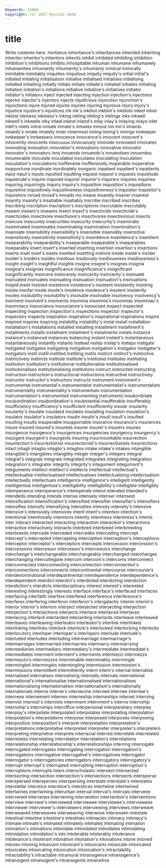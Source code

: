 ```yaml
---
Keywords: 23860 
Copyright: (C) 2017 Ryuichi Ueda
---
```


# title

Write contents here.
heritance inheritance's inheritances
inherited inheriting inheritor inheritor's inheritors inherits inhibit inhibited inhibiting inhibition
inhibition's inhibitions inhibits inhospitable inhuman inhumane inhumanely inhumanities inhumanity inhumanity's
inhumanly inimical inimically inimitable inimitably iniquities iniquitous iniquity iniquity's initial
initial's initialed initialing initialisation initialise initialised initialises initialising initialled initialling
initially initials initiate initiate's initiated initiates initiating initiation initiation's initiations
initiative initiative's initiatives initiator initiator's initiators inject injected injecting injection
injection's injections injector injector's injectors injects injudicious injunction injunction's injunctions
injure injured injures injuries injuring injurious injury injury's injustice injustice's
injustices ink ink's inkblot inkblot's inkblots inked inkier inkiest inkiness
inkiness's inking inkling inkling's inklings inks inkwell inkwell's inkwells inky
inlaid inland inland's inlay inlay's inlaying inlays inlet inlet's inlets
inline inmate inmate's inmates inmost inn inn's innards innards's innate
innately inner innermost inning inning's innings innkeeper innkeeper's innkeepers innocence
innocence's innocent innocent's innocently innocents innocuous innocuously innovate innovated innovates
innovating innovation innovation's innovations innovative innovator innovator's innovators inns innuendo
innuendo's innuendoes innuendos innumerable inoculate inoculated inoculates inoculating inoculation inoculation's
inoculations inoffensive inoffensively inoperable inoperative inopportune inordinate inordinately inorganic inpatient
inpatient's inpatients input input's inputs inputted inputting inquest inquest's inquests
inquietude inquietude's inquire inquired inquirer inquirer's inquirers inquires inquiries inquiring
inquiringly inquiry inquiry's inquisition inquisition's inquisitions inquisitive inquisitively inquisitiveness inquisitiveness's
inquisitor inquisitor's inquisitors inroad inroad's inroads ins insane insanely insaner
insanest insanity insanity's insatiable insatiably inscribe inscribed inscribes inscribing inscription
inscription's inscriptions inscrutable inscrutably inseam inseam's inseams insect insect's insecticide
insecticide's insecticides insectivore insectivore's insectivores insectivorous insects insecure insecurely insecurities
insecurity insecurity's inseminate inseminated inseminates inseminating insemination insemination's insensate insensibility
insensibility's insensible insensibly insensitive insensitively insensitivity insensitivity's insentience insentience's insentient
inseparability inseparability's inseparable inseparable's inseparables inseparably insert insert's inserted inserting
insertion insertion's insertions inserts inset inset's insets insetted insetting inshore
inside inside's insider insider's insiders insides insidious insidiously insidiousness insidiousness's
insight insight's insightful insights insigne insigne's insignes insignia insignia's insignias
insignificance insignificance's insignificant insignificantly insincere insincerely insincerity insincerity's insinuate insinuated
insinuates insinuating insinuation insinuation's insinuations insipid insist insisted insistence insistence's
insistent insistently insisting insists insofar insole insole's insolence insolence's insolent
insolently insoles insolubility insolubility's insoluble insolvable insolvency insolvency's insolvent insolvent's
insolvents insomnia insomnia's insomniac insomniac's insomniacs insouciance insouciance's insouciant inspect
inspected inspecting inspection inspection's inspections inspector inspector's inspectors inspects inspiration
inspiration's inspirational inspirations inspire inspired inspires inspiring instability instability's instal
install installation installation's installations installed installing installment installment's installments installs
instalment instalment's instalments instals instance instance's instanced instances instancing instant
instant's instantaneous instantaneously instantly instants instead instep instep's insteps instigate
instigated instigates instigating instigation instigation's instigator instigator's instigators instil instill
instilled instilling instils instinct instinct's instinctive instinctively instincts institute institute's
instituted institutes instituting institution institution's institutional institutionalise institutionalised institutionalises institutionalising
institutions instruct instructed instructing instruction instruction's instructional instructions instructive instructively
instructor instructor's instructors instructs instrument instrument's instrumental instrumental's instrumentalist instrumentalist's
instrumentalists instrumentality instrumentality's instrumentals instrumentation instrumentation's instrumented instrumenting instruments insubordinate
insubordination insubordination's insubstantial insufferable insufferably insufficiency insufficiency's insufficient insufficiently insular
insularity insularity's insulate insulated insulates insulating insulation insulation's insulator insulator's
insulators insulin insulin's insult insult's insulted insulting insults insuperable insupportable
insurance insurance's insurances insure insured insured's insureds insurer insurer's insurers
insures insurgence insurgence's insurgences insurgencies insurgency insurgency's insurgent insurgent's insurgents
insuring insurmountable insurrection insurrection's insurrectionist insurrectionist's insurrectionists insurrections intact intagli
intaglio intaglio's intaglios intake intake's intakes intangible intangible's intangibles intangibly
integer integer's integers integral integral's integrals integrate integrated integrates integrating
integration integration's integrator integrity integrity's integument integument's integuments intellect intellect's
intellects intellectual intellectual's intellectualise intellectualised intellectualises intellectualising intellectualism intellectually intellectuals
intelligence intelligence's intelligent intelligently intelligentsia intelligentsia's intelligibility intelligibility's intelligible intelligibly
intemperance intemperance's intemperate intend intended intended's intendeds intending intends intense
intensely intenser intensest intensification intensification's intensified intensifier intensifier's intensifiers intensifies
intensify intensifying intensities intensity intensity's intensive intensive's intensively intensives intent
intent's intention intention's intentional intentionally intentions intently intentness intentness's intents
inter interact interacted interacting interaction interaction's interactions interactive interactively interacts
interbred interbreed interbreeding interbreeds intercede interceded intercedes interceding intercept intercept's
intercepted intercepting interception interception's interceptions interceptor interceptor's interceptors intercepts intercession
intercession's intercessions intercessor intercessor's intercessors interchange interchange's interchangeable interchangeably interchanged
interchanges interchanging intercollegiate intercom intercom's intercoms interconnect interconnected interconnecting interconnection
interconnection's interconnections interconnects intercontinental intercourse intercourse's interdenominational interdepartmental interdependence interdependence's
interdependent interdict interdict's interdicted interdicting interdiction interdiction's interdicts interdisciplinary interest
interest's interested interesting interestingly interests interface interface's interfaced interfaces interfacing
interfaith interfere interfered interference interference's interferes interfering interferon interferon's intergalactic
interim interim's interior interior's interiors interject interjected interjecting interjection interjection's
interjections interjects interlace interlaced interlaces interlacing interlard interlarded interlarding interlards
interleave interleaved interleaves interleaving interleukin interleukin's interlink interlinked interlinking interlinks
interlock interlock's interlocked interlocking interlocks interlocutory interloper interloper's interlopers interlude
interlude's interluded interludes interluding intermarriage intermarriage's intermarriages intermarried intermarries intermarry
intermarrying intermediaries intermediary intermediary's intermediate intermediate's intermediates interment interment's interments
intermezzi intermezzo intermezzo's intermezzos interminable interminably intermingle intermingled intermingles intermingling
intermission intermission's intermissions intermittent intermittently intern intern's internal internalise internalised
internalises internalising internally internals international international's internationalise internationalised internationalises internationalising
internationalism internationalism's internationally internationals interne interne's internecine interned internee internee's
internees internement internes interneship interneships internet interning internist internist's internists
internment internment's interns internship internship's internships interoffice interpersonal interplanetary interplay
interplay's interpolate interpolated interpolates interpolating interpolation interpolation's interpolations interpose interposed
interposes interposing interposition interposition's interpret interpretation interpretation's interpretations interpretative interpreted
interpreter interpreter's interpreters interpreting interpretive interprets interracial interred interrelate interrelated
interrelates interrelating interrelation interrelation's interrelations interrelationship interrelationship's interrelationships interring interrogate
interrogated interrogates interrogating interrogation interrogation's interrogations interrogative interrogative's interrogatives interrogator
interrogator's interrogatories interrogators interrogatory interrogatory's interrupt interrupt's interrupted interrupting interruption
interruption's interruptions interrupts inters interscholastic intersect intersected intersecting intersection intersection's
intersections intersects intersperse interspersed intersperses interspersing interstate interstate's interstates interstellar
interstice interstice's interstices intertwine intertwined intertwines intertwining interurban interval interval's
intervals intervene intervened intervenes intervening intervention intervention's interventions interview interview's
interviewed interviewee interviewee's interviewees interviewer interviewer's interviewers interviewing interviews interweave
interweaved interweaves interweaving interwove interwoven intestate intestinal intestine intestine's intestines
intimacies intimacy intimacy's intimate intimate's intimated intimately intimates intimating intimation
intimation's intimations intimidate intimidated intimidates intimidating intimidation intimidation's into intolerable
intolerably intolerance intolerance's intolerant intonation intonation's intonations intone intoned intones
intoning intoxicant intoxicant's intoxicants intoxicate intoxicated intoxicates intoxicating intoxication intoxication's
intractability intractability's intractable intramural intransigence intransigence's intransigent intransigent's intransigents intransitive
